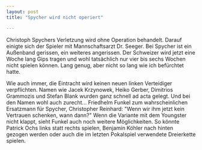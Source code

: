 ```yaml
---
layout: post
title: "Spycher wird nicht operiert"

---
```


Christoph Spychers Verletzung wird ohne Operation behandelt. Darauf einigte sich der Spieler mit Mannschaftsarzt Dr. Seeger. Bei Spycher ist ein Außenband gerissen, ein weiteres angerissen. Der Schweizer wird jetzt eine Woche lang Gips tragen und wohl tatsächlich nur vier bis sechs Wochen nicht spielen können. Lang genug, aber nicht so lang wie ich befürchtet hatte.

Wie auch immer, die Eintracht wird keinen neuen linken Verteidiger verpflichten. Namen wie Jacek Krzynowek, Heiko Gerber, Dimitrios Grammozis und Stefan Blank wurden ganz schnell ad acta gelegt. Und bei den Namen wohl auch zurecht... Friedhelm Funkel zum wahrscheinlichen Ersatzmann für Spycher, Christopher Reinhard: "Wenn wir ihm jetzt kein Vertrauen schenken, wann dann?" Wenn die Variante mit dem Youngster nicht klappt, sieht Funkel auch noch weitere Möglichkeiten. So könnte Patrick Ochs links statt rechts spielen, Benjamin Köhler nach hinten gezogen werden oder auch die im letzten Pokalspiel verwendete Dreierkette spielen.

